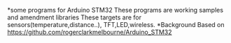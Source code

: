 *some programs  for Arduino STM32
  These programs are working samples and amendment libraries
  These targets are for sensors(temperature,distance..), TFT,LED,wireless.
*Background
  Based on https://github.com/rogerclarkmelbourne/Arduino_STM32

